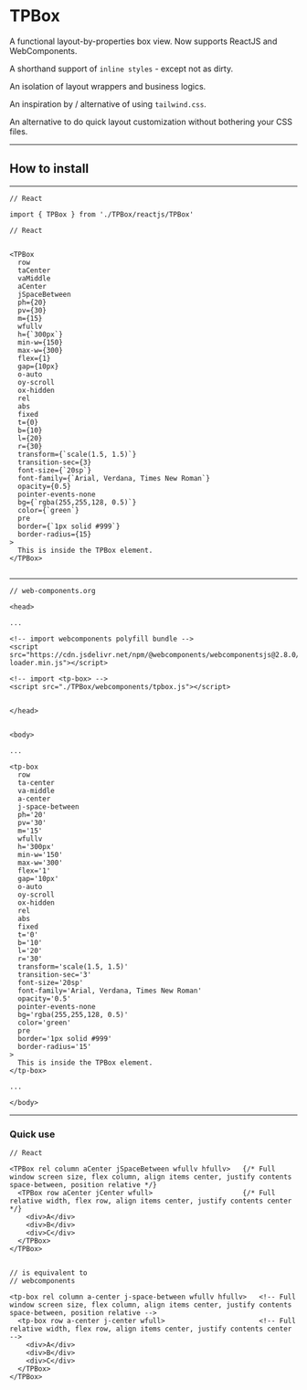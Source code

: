 # TPBox

A functional layout-by-properties box view. Now supports ReactJS and WebComponents.

A shorthand support of `inline styles` - except not as dirty.

An isolation of layout wrappers and business logics.

An inspiration by / alternative of using `tailwind.css`.

An alternative to do quick layout customization without bothering your CSS files.

----

## How to install

----

```
// React

import { TPBox } from './TPBox/reactjs/TPBox'
```

```
// React


<TPBox
  row
  taCenter
  vaMiddle
  aCenter
  jSpaceBetween
  ph={20}
  pv={30}
  m={15}
  wfullv
  h={`300px`}
  min-w={150}
  max-w={300}
  flex={1}
  gap={10px}
  o-auto
  oy-scroll
  ox-hidden
  rel
  abs
  fixed
  t={0}
  b={10}
  l={20}
  r={30}
  transform={`scale(1.5, 1.5)`}
  transition-sec={3}
  font-size={`20sp`}
  font-family={`Arial, Verdana, Times New Roman`}
  opacity={0.5}
  pointer-events-none
  bg={`rgba(255,255,128, 0.5)`}
  color={`green`}
  pre
  border={`1px solid #999`}
  border-radius={15}
>
  This is inside the TPBox element.
</TPBox>


```


----

```
// web-components.org

<head>

...

<!-- import webcomponents polyfill bundle -->
<script src="https://cdn.jsdelivr.net/npm/@webcomponents/webcomponentsjs@2.8.0/webcomponents-loader.min.js"></script>

<!-- import <tp-box> -->
<script src="./TPBox/webcomponents/tpbox.js"></script>


</head>


<body>

...

<tp-box
  row
  ta-center
  va-middle
  a-center
  j-space-between
  ph='20'
  pv='30'
  m='15'
  wfullv
  h='300px'
  min-w='150'
  max-w='300'
  flex='1'
  gap='10px'
  o-auto
  oy-scroll
  ox-hidden
  rel
  abs
  fixed
  t='0'
  b='10'
  l='20'
  r='30'
  transform='scale(1.5, 1.5)'
  transition-sec='3'
  font-size='20sp'
  font-family='Arial, Verdana, Times New Roman'
  opacity='0.5'
  pointer-events-none
  bg='rgba(255,255,128, 0.5)'
  color='green'
  pre
  border='1px solid #999'
  border-radius='15' 
>
  This is inside the TPBox element.
</tp-box>

...

</body>

```

----

### Quick use

```
// React

<TPBox rel column aCenter jSpaceBetween wfullv hfullv>   {/* Full window screen size, flex column, align items center, justify contents space-between, position relative */}
  <TPBox row aCenter jCenter wfull>                      {/* Full relative width, flex row, align items center, justify contents center */}
    <div>A</div>
    <div>B</div>
    <div>C</div>
  </TPBox>
</TPBox>


// is equivalent to
// webcomponents

<tp-box rel column a-center j-space-between wfullv hfullv>   <!-- Full window screen size, flex column, align items center, justify contents space-between, position relative -->
  <tp-box row a-center j-center wfull>                       <!-- Full relative width, flex row, align items center, justify contents center -->
    <div>A</div>
    <div>B</div>
    <div>C</div>
  </TPBox>
</TPBox>
```





